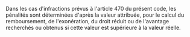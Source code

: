 Dans les cas d'infractions prévus à l'article 470 du
présent code, les pénalités sont déterminées d'après la valeur
attribuée, pour le calcul du remboursement, de l'exonération, du droit
réduit ou de l'avantage recherchés ou obtenus si cette valeur est
supérieure à la valeur réelle.